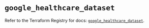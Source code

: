 # `google_healthcare_dataset`

Refer to the Terraform Registry for docs: [`google_healthcare_dataset`](https://registry.terraform.io/providers/hashicorp/google-beta/6.19.0/docs/resources/google_healthcare_dataset).
